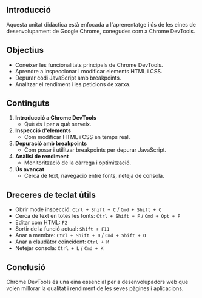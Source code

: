 ## Introducció
Aquesta unitat didàctica està enfocada a l'aprenentatge i ús de les eines de desenvolupament de Google Chrome, conegudes com a Chrome DevTools.

## Objectius
- Conèixer les funcionalitats principals de Chrome DevTools.
- Aprendre a inspeccionar i modificar elements HTML i CSS.
- Depurar codi JavaScript amb breakpoints.
- Analitzar el rendiment i les peticions de xarxa.

## Continguts
1. **Introducció a Chrome DevTools**
   - Què és i per a què serveix.
2. **Inspecció d'elements**
   - Com modificar HTML i CSS en temps real.
3. **Depuració amb breakpoints**
   - Com posar i utilitzar breakpoints per depurar JavaScript.
4. **Anàlisi de rendiment**
   - Monitorització de la càrrega i optimització.
5. **Ús avançat**
   - Cerca de text, navegació entre fonts, neteja de consola.

## Dreceres de teclat útils
- Obrir mode inspecció: `Ctrl + Shift + C` / `Cmd + Shift + C`
- Cerca de text en totes les fonts: `Ctrl + Shift + F` / `Cmd + Opt + F`
- Editar com HTML: `F2`
- Sortir de la funció actual: `Shift + F11`
- Anar a membre: `Ctrl + Shift + 0` / `Cmd + Shift + O`
- Anar a claudàtor coincident: `Ctrl + M`
- Netejar consola: `Ctrl + L` / `Cmd + K`

## Conclusió
Chrome DevTools és una eina essencial per a desenvolupadors web que volen millorar la qualitat i rendiment de les seves pàgines i aplicacions.
